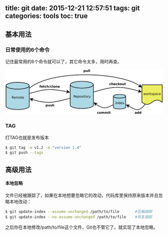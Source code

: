 title: git
date: 2015-12-21 12:57:51
tags: git
categories: tools
toc: true 
---

## 基本用法

### 日常使用的6个命令

记住最常用的6个命令就可以了，其它命令太多，用时再查。

![basic](/images/git.png)

### TAG

打TAG也就是发布版本

```bash
$ git tag -a v1.2 -m "version 1.4"
$ git push --tags
```

## 高级用法

#### 本地忽略

文件已经被跟踪了，如果在本地想要忽略它的改动，代码库里保持原来版本并且忽略本地改动：

```bash
$ git update-index --assume-unchanged /path/to/file       #忽略跟踪
$ git update-index --no-assume-unchanged /path/to/file    #恢复跟踪
```

之后你在本地修改/path/to/file这个文件，Git也不管它了。就实现了本地忽略。
